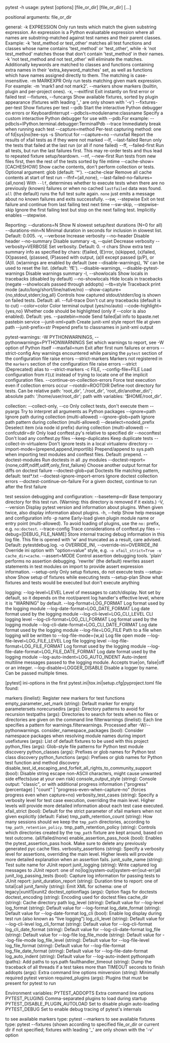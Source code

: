 pytest -h
usage: pytest [options] [file_or_dir] [file_or_dir] [...]

positional arguments:
  file_or_dir

general:
  -k EXPRESSION         Only run tests which match the given substring expression. An expression is a Python evaluatable expression where all names are substring-matched
                        against test names and their parent classes. Example: -k 'test_method or test_other' matches all test functions and classes whose name contains
                        'test_method' or 'test_other', while -k 'not test_method' matches those that don't contain 'test_method' in their names. -k 'not test_method and not
                        test_other' will eliminate the matches. Additionally keywords are matched to classes and functions containing extra names in their
                        'extra_keyword_matches' set, as well as functions which have names assigned directly to them. The matching is case-insensitive.
  -m MARKEXPR           Only run tests matching given mark expression. For example: -m 'mark1 and not mark2'.
  --markers             show markers (builtin, plugin and per-project ones).
  -x, --exitfirst       Exit instantly on first error or failed test
  --fixtures, --funcargs
                        Show available fixtures, sorted by plugin appearance (fixtures with leading '_' are only shown with '-v')
  --fixtures-per-test   Show fixtures per test
  --pdb                 Start the interactive Python debugger on errors or KeyboardInterrupt
  --pdbcls=modulename:classname
                        Specify a custom interactive Python debugger for use with --pdb.For example: --pdbcls=IPython.terminal.debugger:TerminalPdb
  --trace               Immediately break when running each test
  --capture=method      Per-test capturing method: one of fd|sys|no|tee-sys
  -s                    Shortcut for --capture=no
  --runxfail            Report the results of xfail tests as if they were not marked
  --lf, --last-failed   Rerun only the tests that failed at the last run (or all if none failed)
  --ff, --failed-first  Run all tests, but run the last failures first. This may re-order tests and thus lead to repeated fixture setup/teardown.
  --nf, --new-first     Run tests from new files first, then the rest of the tests sorted by file mtime
  --cache-show=[CACHESHOW]
                        Show cache contents, don't perform collection or tests. Optional argument: glob (default: '*').
  --cache-clear         Remove all cache contents at start of test run
  --lfnf={all,none}, --last-failed-no-failures={all,none}
                        With ``--lf``, determines whether to execute tests when there are no previously (known) failures or when no cached ``lastfailed`` data was found.
                        ``all`` (the default) runs the full test suite again. ``none`` just emits a message about no known failures and exits successfully.
  --sw, --stepwise      Exit on test failure and continue from last failing test next time
  --sw-skip, --stepwise-skip
                        Ignore the first failing test but stop on the next failing test. Implicitly enables --stepwise.

Reporting:
  --durations=N         Show N slowest setup/test durations (N=0 for all)
  --durations-min=N     Minimal duration in seconds for inclusion in slowest list. Default: 0.005.
  -v, --verbose         Increase verbosity
  --no-header           Disable header
  --no-summary          Disable summary
  -q, --quiet           Decrease verbosity
  --verbosity=VERBOSE   Set verbosity. Default: 0.
  -r chars              Show extra test summary info as specified by chars: (f)ailed, (E)rror, (s)kipped, (x)failed, (X)passed, (p)assed, (P)assed with output, (a)ll except
                        passed (p/P), or (A)ll. (w)arnings are enabled by default (see --disable-warnings), 'N' can be used to reset the list. (default: 'fE').
  --disable-warnings, --disable-pytest-warnings
                        Disable warnings summary
  -l, --showlocals      Show locals in tracebacks (disabled by default)
  --no-showlocals       Hide locals in tracebacks (negate --showlocals passed through addopts)
  --tb=style            Traceback print mode (auto/long/short/line/native/no)
  --show-capture={no,stdout,stderr,log,all}
                        Controls how captured stdout/stderr/log is shown on failed tests. Default: all.
  --full-trace          Don't cut any tracebacks (default is to cut)
  --color=color         Color terminal output (yes/no/auto)
  --code-highlight={yes,no}
                        Whether code should be highlighted (only if --color is also enabled). Default: yes.
  --pastebin=mode       Send failed|all info to bpaste.net pastebin service
  --junit-xml=path      Create junit-xml style report file at given path
  --junit-prefix=str    Prepend prefix to classnames in junit-xml output

pytest-warnings:
  -W PYTHONWARNINGS, --pythonwarnings=PYTHONWARNINGS
                        Set which warnings to report, see -W option of Python itself
  --maxfail=num         Exit after first num failures or errors
  --strict-config       Any warnings encountered while parsing the `pytest` section of the configuration file raise errors
  --strict-markers      Markers not registered in the `markers` section of the configuration file raise errors
  --strict              (Deprecated) alias to --strict-markers
  -c FILE, --config-file=FILE
                        Load configuration from `FILE` instead of trying to locate one of the implicit configuration files.
  --continue-on-collection-errors
                        Force test execution even if collection errors occur
  --rootdir=ROOTDIR     Define root directory for tests. Can be relative path: 'root_dir', './root_dir', 'root_dir/another_dir/'; absolute path: '/home/user/root_dir'; path
                        with variables: '$HOME/root_dir'.

collection:
  --collect-only, --co  Only collect tests, don't execute them
  --pyargs              Try to interpret all arguments as Python packages
  --ignore=path         Ignore path during collection (multi-allowed)
  --ignore-glob=path    Ignore path pattern during collection (multi-allowed)
  --deselect=nodeid_prefix
                        Deselect item (via node id prefix) during collection (multi-allowed)
  --confcutdir=dir      Only load conftest.py's relative to specified dir
  --noconftest          Don't load any conftest.py files
  --keep-duplicates     Keep duplicate tests
  --collect-in-virtualenv
                        Don't ignore tests in a local virtualenv directory
  --import-mode={prepend,append,importlib}
                        Prepend/append to sys.path when importing test modules and conftest files. Default: prepend.
  --doctest-modules     Run doctests in all .py modules
  --doctest-report={none,cdiff,ndiff,udiff,only_first_failure}
                        Choose another output format for diffs on doctest failure
  --doctest-glob=pat    Doctests file matching pattern, default: test*.txt
  --doctest-ignore-import-errors
                        Ignore doctest collection errors
  --doctest-continue-on-failure
                        For a given doctest, continue to run after the first failure

test session debugging and configuration:
  --basetemp=dir        Base temporary directory for this test run. (Warning: this directory is removed if it exists.)
  -V, --version         Display pytest version and information about plugins. When given twice, also display information about plugins.
  -h, --help            Show help message and configuration info
  -p name               Early-load given plugin module name or entry point (multi-allowed). To avoid loading of plugins, use the `no:` prefix, e.g. `no:doctest`.
  --trace-config        Trace considerations of conftest.py files
  --debug=[DEBUG_FILE_NAME]
                        Store internal tracing debug information in this log file. This file is opened with 'w' and truncated as a result, care advised. Default:
                        pytestdebug.log.
  -o OVERRIDE_INI, --override-ini=OVERRIDE_INI
                        Override ini option with "option=value" style, e.g. `-o xfail_strict=True -o cache_dir=cache`.
  --assert=MODE         Control assertion debugging tools.
                        'plain' performs no assertion debugging.
                        'rewrite' (the default) rewrites assert statements in test modules on import to provide assert expression information.
  --setup-only          Only setup fixtures, do not execute tests
  --setup-show          Show setup of fixtures while executing tests
  --setup-plan          Show what fixtures and tests would be executed but don't execute anything

logging:
  --log-level=LEVEL     Level of messages to catch/display. Not set by default, so it depends on the root/parent log handler's effective level, where it is "WARNING" by
                        default.
  --log-format=LOG_FORMAT
                        Log format used by the logging module
  --log-date-format=LOG_DATE_FORMAT
                        Log date format used by the logging module
  --log-cli-level=LOG_CLI_LEVEL
                        CLI logging level
  --log-cli-format=LOG_CLI_FORMAT
                        Log format used by the logging module
  --log-cli-date-format=LOG_CLI_DATE_FORMAT
                        Log date format used by the logging module
  --log-file=LOG_FILE   Path to a file when logging will be written to
  --log-file-mode={w,a}
                        Log file open mode
  --log-file-level=LOG_FILE_LEVEL
                        Log file logging level
  --log-file-format=LOG_FILE_FORMAT
                        Log format used by the logging module
  --log-file-date-format=LOG_FILE_DATE_FORMAT
                        Log date format used by the logging module
  --log-auto-indent=LOG_AUTO_INDENT
                        Auto-indent multiline messages passed to the logging module. Accepts true|on, false|off or an integer.
  --log-disable=LOGGER_DISABLE
                        Disable a logger by name. Can be passed multiple times.

[pytest] ini-options in the first pytest.ini|tox.ini|setup.cfg|pyproject.toml file found:

  markers (linelist):   Register new markers for test functions
  empty_parameter_set_mark (string):
                        Default marker for empty parametersets
  norecursedirs (args): Directory patterns to avoid for recursion
  testpaths (args):     Directories to search for tests when no files or directories are given on the command line
  filterwarnings (linelist):
                        Each line specifies a pattern for warnings.filterwarnings. Processed after -W/--pythonwarnings.
  consider_namespace_packages (bool):
                        Consider namespace packages when resolving module names during import
  usefixtures (args):   List of default fixtures to be used with this project
  python_files (args):  Glob-style file patterns for Python test module discovery
  python_classes (args):
                        Prefixes or glob names for Python test class discovery
  python_functions (args):
                        Prefixes or glob names for Python test function and method discovery
  disable_test_id_escaping_and_forfeit_all_rights_to_community_support (bool):
                        Disable string escape non-ASCII characters, might cause unwanted side effects(use at your own risk)
  console_output_style (string):
                        Console output: "classic", or with additional progress information ("progress" (percentage) | "count" | "progress-even-when-capture-no" (forces
                        progress even when capture=no)
  verbosity_test_cases (string):
                        Specify a verbosity level for test case execution, overriding the main level. Higher levels will provide more detailed information about each test
                        case executed.
  xfail_strict (bool):  Default for the strict parameter of xfail markers when not given explicitly (default: False)
  tmp_path_retention_count (string):
                        How many sessions should we keep the `tmp_path` directories, according to `tmp_path_retention_policy`.
  tmp_path_retention_policy (string):
                        Controls which directories created by the `tmp_path` fixture are kept around, based on test outcome. (all/failed/none)
  enable_assertion_pass_hook (bool):
                        Enables the pytest_assertion_pass hook. Make sure to delete any previously generated pyc cache files.
  verbosity_assertions (string):
                        Specify a verbosity level for assertions, overriding the main level. Higher levels will provide more detailed explanation when an assertion fails.
  junit_suite_name (string):
                        Test suite name for JUnit report
  junit_logging (string):
                        Write captured log messages to JUnit report: one of no|log|system-out|system-err|out-err|all
  junit_log_passing_tests (bool):
                        Capture log information for passing tests to JUnit report:
  junit_duration_report (string):
                        Duration time to report: one of total|call
  junit_family (string):
                        Emit XML for schema: one of legacy|xunit1|xunit2
  doctest_optionflags (args):
                        Option flags for doctests
  doctest_encoding (string):
                        Encoding used for doctest files
  cache_dir (string):   Cache directory path
  log_level (string):   Default value for --log-level
  log_format (string):  Default value for --log-format
  log_date_format (string):
                        Default value for --log-date-format
  log_cli (bool):       Enable log display during test run (also known as "live logging")
  log_cli_level (string):
                        Default value for --log-cli-level
  log_cli_format (string):
                        Default value for --log-cli-format
  log_cli_date_format (string):
                        Default value for --log-cli-date-format
  log_file (string):    Default value for --log-file
  log_file_mode (string):
                        Default value for --log-file-mode
  log_file_level (string):
                        Default value for --log-file-level
  log_file_format (string):
                        Default value for --log-file-format
  log_file_date_format (string):
                        Default value for --log-file-date-format
  log_auto_indent (string):
                        Default value for --log-auto-indent
  pythonpath (paths):   Add paths to sys.path
  faulthandler_timeout (string):
                        Dump the traceback of all threads if a test takes more than TIMEOUT seconds to finish
  addopts (args):       Extra command line options
  minversion (string):  Minimally required pytest version
  required_plugins (args):
                        Plugins that must be present for pytest to run

Environment variables:
  PYTEST_ADDOPTS           Extra command line options
  PYTEST_PLUGINS           Comma-separated plugins to load during startup
  PYTEST_DISABLE_PLUGIN_AUTOLOAD Set to disable plugin auto-loading
  PYTEST_DEBUG             Set to enable debug tracing of pytest's internals


to see available markers type: pytest --markers
to see available fixtures type: pytest --fixtures
(shown according to specified file_or_dir or current dir if not specified; fixtures with leading '_' are only shown with the '-v' option